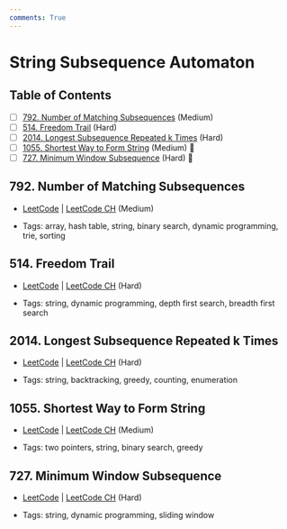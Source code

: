 ```yaml
---
comments: True
---
```


# String Subsequence Automaton

## Table of Contents

- [ ] [792. Number of Matching Subsequences](https://leetcode.cn/problems/number-of-matching-subsequences/) (Medium)
- [ ] [514. Freedom Trail](https://leetcode.cn/problems/freedom-trail/) (Hard)
- [ ] [2014. Longest Subsequence Repeated k Times](https://leetcode.cn/problems/longest-subsequence-repeated-k-times/) (Hard)
- [ ] [1055. Shortest Way to Form String](https://leetcode.cn/problems/shortest-way-to-form-string/) (Medium) 👑
- [ ] [727. Minimum Window Subsequence](https://leetcode.cn/problems/minimum-window-subsequence/) (Hard) 👑

## 792. Number of Matching Subsequences

-   [LeetCode](https://leetcode.com/problems/number-of-matching-subsequences/) | [LeetCode CH](https://leetcode.cn/problems/number-of-matching-subsequences/) (Medium)

-   Tags: array, hash table, string, binary search, dynamic programming, trie, sorting


## 514. Freedom Trail

-   [LeetCode](https://leetcode.com/problems/freedom-trail/) | [LeetCode CH](https://leetcode.cn/problems/freedom-trail/) (Hard)

-   Tags: string, dynamic programming, depth first search, breadth first search


## 2014. Longest Subsequence Repeated k Times

-   [LeetCode](https://leetcode.com/problems/longest-subsequence-repeated-k-times/) | [LeetCode CH](https://leetcode.cn/problems/longest-subsequence-repeated-k-times/) (Hard)

-   Tags: string, backtracking, greedy, counting, enumeration


## 1055. Shortest Way to Form String

-   [LeetCode](https://leetcode.com/problems/shortest-way-to-form-string/) | [LeetCode CH](https://leetcode.cn/problems/shortest-way-to-form-string/) (Medium)

-   Tags: two pointers, string, binary search, greedy


## 727. Minimum Window Subsequence

-   [LeetCode](https://leetcode.com/problems/minimum-window-subsequence/) | [LeetCode CH](https://leetcode.cn/problems/minimum-window-subsequence/) (Hard)

-   Tags: string, dynamic programming, sliding window
